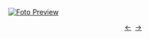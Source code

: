 [![Foto Preview](preview/project-11.avif)](https://DominicNikolai.github.io/project-11)

<div align="center" style="display: flex; justify-content: center;">
  <a  href="https://github.com/DominicNikolai/project-11" target="_blank">&#8592;</a>
  &nbsp;&nbsp;
  <a  href="https://github.com/DominicNikolai/project-11" target="_blank">&#8594;</a>
</div>
